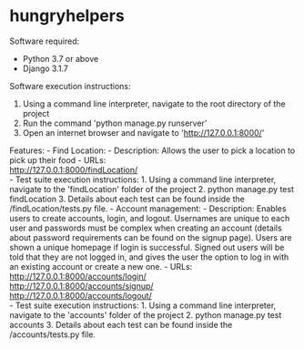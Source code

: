 # hungryhelpers

Software required:
- Python 3.7 or above
- Django 3.1.7

Software execution instructions:
1. Using a command line interpreter, navigate to the root directory of the project
2. Run the command 'python manage.py runserver'
3. Open an internet browser and navigate to 'http://127.0.0.1:8000/'

Features:
	- Find Location:
		- Description:
			Allows the user to pick a location to pick up their food
		- URLs: <br />
			http://127.0.0.1:8000/findLocation/ <br />
		- Test suite execution instructions:
			1. Using a command line interpreter, navigate to the 'findLocation' folder of the project
			2. python manage.py test findLocation
			3. Details about each test can be found inside the /findLocation/tests.py file.
	- Account management: 
        - Description:
			Enables users to create accounts, login, and logout. Usernames are unique to each user and passwords must be complex when creating an account (details about password requirements can be found on the signup page). Users are shown a unique homepage if login is successful. Signed out users will be told that they are not logged in, and gives the user the option to log in with an existing account or create a new one.
		- URLs: <br />
			http://127.0.0.1:8000/accounts/login/ <br />
			http://127.0.0.1:8000/accounts/signup/ <br />
			http://127.0.0.1:8000/accounts/logout/ <br />
		- Test suite execution instructions:
			1. Using a command line interpreter, navigate to the 'accounts' folder of the project
			2. python manage.py test accounts
			3. Details about each test can be found inside the /accounts/tests.py file.